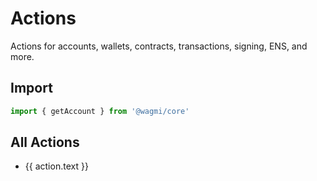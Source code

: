 <script setup>
import { getSidebar } from '../../.vitepress/sidebar'

const actions = getSidebar()['/core']
  .find(x => x.text.includes('Actions')).items
  .sort((a, b) => a.text.localeCompare(b.text))
</script>

# Actions

Actions for accounts, wallets, contracts, transactions, signing, ENS, and more.

## Import

```ts
import { getAccount } from '@wagmi/core'
```

## All Actions

<ul>
  <li v-for="action of actions">
    <a :href="action.link">{{ action.text }}</a>
  </li>
</ul>
